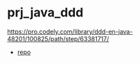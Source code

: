 # prj_java_ddd
https://pro.codely.com/library/ddd-en-java-48201/100825/path/step/63381717/

- [repo](https://github.com/CodelyTV/java-ddd-example)
